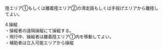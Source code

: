 陸エリア①もしくは離着陸エリア②の滑走路もしくは手投げエリアから離陸してよい。  
   
4.操縦  
・操縦者の遠隔操縦にて操縦する。  
・飛行中、操縦者は離着陸エリア①内を移動してよい。  
・補助者は立入可能エリアから操縦